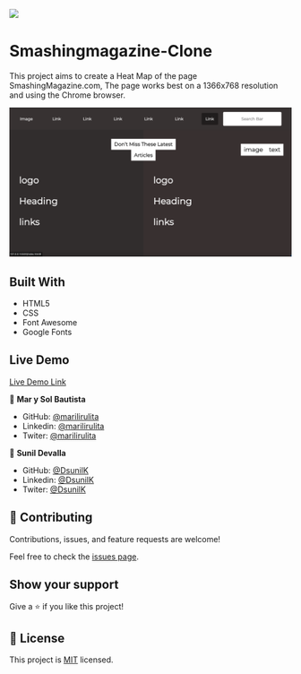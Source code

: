 ![](https://img.shields.io/badge/Microverse-blueviolet)

# Smashingmagazine-Clone
This project aims to create a Heat Map of the page SmashingMagazine.com, The page works best on a 1366x768 resolution and using the Chrome browser.



![screenshot](./assets/ScreenShot.png)
 
## Built With

- HTML5
- CSS
- Font Awesome
- Google Fonts

## Live Demo

[Live Demo Link](https://dsunilk.github.io/Smashingmagazine-Clone/.)

👤 **Mar y Sol Bautista**

- GitHub: [@marilirulita](https://github.com/marilirulita)
- Linkedin: [@marilirulita](https://www.linkedin.com/in/mar-y-sol-bautista-alvarez-5a6894151/)
- Twiter: [@marilirulita](https://twitter.com/marylirulita)


👤 **Sunil Devalla**

- GitHub: [@DsunilK](https://github.com/DsunilK/)
- Linkedin: [@DsunilK](https://www.linkedin.com/in/dsunilk/)
- Twiter: [@DsunilK](https://twitter.com/D_sunil_K)

## 🤝 Contributing

Contributions, issues, and feature requests are welcome!

Feel free to check the [issues page](https://github.com/DsunilK/Smashingmagazine-Clone/issues/).

## Show your support

Give a ⭐️ if you like this project!

## 📝 License

This project is [MIT](LICENSE) licensed.


